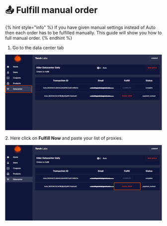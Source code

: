 # 📤 Fulfill manual order

{% hint style="info" %}
If you have given manual settings instead of Auto then each order has to be fulfilled manually. This guide will show you how to full manual order.
{% endhint %}

1. Go to the data center tab

![](<../.gitbook/assets/Untitled design (9) (4).png>)

2\. Here click on **Fulfill Now** and paste your list of proxies.

![](<../.gitbook/assets/Untitled design (11) (6).png>)


